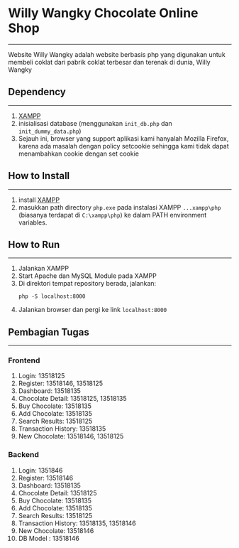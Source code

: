 # Willy Wangky Chocolate Online Shop

---

Website Willy Wangky adalah website berbasis php yang digunakan untuk membeli coklat dari pabrik coklat terbesar dan terenak di dunia, Willy Wangky

## Dependency

---

1. [XAMPP](https://www.apachefriends.org/index.html)
2. inisialisasi database (menggunakan `init_db.php` dan `init_dummy_data.php`)
3. Sejauh ini, browser yang support aplikasi kami hanyalah Mozilla Firefox, karena ada masalah dengan policy setcookie sehingga kami tidak dapat menambahkan cookie dengan set cookie

## How to Install

---

1. install [XAMPP](https://www.apachefriends.org/index.html)
2. masukkan path directory `php.exe` pada instalasi XAMPP `...xampp\php` (biasanya terdapat di `C:\xampp\php`) ke dalam PATH environment variables.

## How to Run

---

1. Jalankan XAMPP
2. Start Apache dan MySQL Module pada XAMPP
3. Di direktori tempat repository berada, jalankan:
   ```
   php -S localhost:8000
   ```
4. Jalankan browser dan pergi ke link `localhost:8000`

## Pembagian Tugas

---

### Frontend

1. Login: 13518125
2. Register: 13518146, 13518125
3. Dashboard: 13518135
4. Chocolate Detail: 13518125, 13518135
5. Buy Chocolate: 13518135
6. Add Chocolate: 13518135
7. Search Results: 13518125
8. Transaction History: 13518135
9. New Chocolate: 13518146, 13518125

### Backend

1. Login: 1351846
2. Register: 13518146
3. Dashboard: 13518135
4. Chocolate Detail: 13518125
5. Buy Chocolate: 13518135
6. Add Chocolate: 13518135
7. Search Results: 13518125
8. Transaction History: 13518135, 13518146
9. New Chocolate: 13518146
10. DB Model : 13518146
